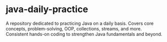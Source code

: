 # java-daily-practice
A repository dedicated to practicing Java on a daily basis. Covers core concepts, problem-solving, OOP, collections, streams, and more. Consistent hands-on coding to strengthen Java fundamentals and beyond.
